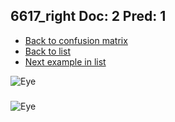 ## 6617_right Doc: 2 Pred: 1
- [Back to confusion matrix](https://github.com/juliandewit/kaggle_retinopathy/blob/master/matrix.md)
- [Back to list](https://github.com/juliandewit/kaggle_retinopathy/blob/master/lists/21/list.md)
- [Next example in list](https://github.com/juliandewit/kaggle_retinopathy/blob/master/lists/21/66/6624_left.md)

![Eye](https://retinopaty.blob.core.windows.net/size1024/6617_right_2.jpeg)

### 

![Eye]()
